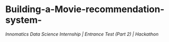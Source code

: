 # Building-a-Movie-recommendation-system-
*Innomatics Data Science Internship |  Entrance Test (Part 2) | Hackathon*
